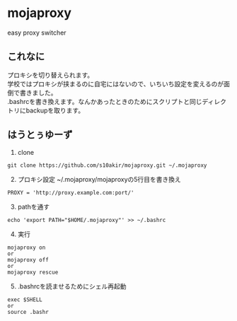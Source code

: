 # mojaproxy
easy proxy switcher

## これなに
プロキシを切り替えられます。  
学校ではプロキシが挟まるのに自宅にはないので、いちいち設定を変えるのが面倒で書きました。  
.bashrcを書き換えます。なんかあったときのためにスクリプトと同じディレクトリにbackupを取ります。

## はうとぅゆーず
1. clone
```
git clone https://github.com/s10akir/mojaproxy.git ~/.mojaproxy
```

2. プロキシ設定
~/.mojaproxy/mojaproxyの5行目を書き換え
```
PROXY = 'http://proxy.example.com:port/'
```

3. pathを通す
```
echo 'export PATH="$HOME/.mojaproxy"' >> ~/.bashrc
```

4. 実行
```
mojaproxy on
or
mojaproxy off
or
mojaproxy rescue
```

5. .bashrcを読ませるためにシェル再起動
```
exec $SHELL
or
source .bashr
```